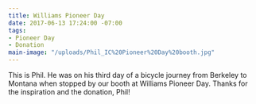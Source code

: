 ```yaml
---
title: Williams Pioneer Day
date: 2017-06-13 17:24:00 -07:00
tags:
- Pioneer Day
- Donation
main-image: "/uploads/Phil_IC%20Pioneer%20Day%20booth.jpg"
---
```


This is Phil. He was on his third day of a bicycle journey from Berkeley to Montana when stopped by our booth at Williams Pioneer Day. Thanks for the inspiration and the donation, Phil!